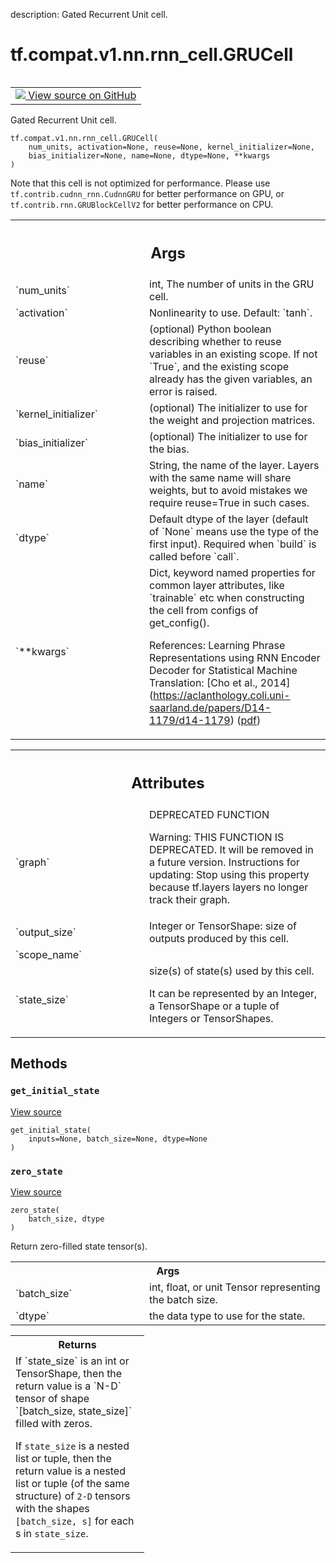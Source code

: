 description: Gated Recurrent Unit cell.

<div itemscope itemtype="http://developers.google.com/ReferenceObject">
<meta itemprop="name" content="tf.compat.v1.nn.rnn_cell.GRUCell" />
<meta itemprop="path" content="Stable" />
<meta itemprop="property" content="__init__"/>
<meta itemprop="property" content="__new__"/>
<meta itemprop="property" content="get_initial_state"/>
<meta itemprop="property" content="zero_state"/>
</div>

# tf.compat.v1.nn.rnn_cell.GRUCell

<!-- Insert buttons and diff -->

<table class="tfo-notebook-buttons tfo-api nocontent" align="left">
<td>
  <a target="_blank" href="https://github.com/tensorflow/tensorflow/blob/r2.3/tensorflow/python/keras/layers/legacy_rnn/rnn_cell_impl.py#L484-L614">
    <img src="https://www.tensorflow.org/images/GitHub-Mark-32px.png" />
    View source on GitHub
  </a>
</td>
</table>



Gated Recurrent Unit cell.

<pre class="devsite-click-to-copy prettyprint lang-py tfo-signature-link">
<code>tf.compat.v1.nn.rnn_cell.GRUCell(
    num_units, activation=None, reuse=None, kernel_initializer=None,
    bias_initializer=None, name=None, dtype=None, **kwargs
)
</code></pre>



<!-- Placeholder for "Used in" -->

Note that this cell is not optimized for performance. Please use
`tf.contrib.cudnn_rnn.CudnnGRU` for better performance on GPU, or
`tf.contrib.rnn.GRUBlockCellV2` for better performance on CPU.

<!-- Tabular view -->
 <table class="responsive fixed orange">
<colgroup><col width="214px"><col></colgroup>
<tr><th colspan="2"><h2 class="add-link">Args</h2></th></tr>

<tr>
<td>
`num_units`
</td>
<td>
int, The number of units in the GRU cell.
</td>
</tr><tr>
<td>
`activation`
</td>
<td>
Nonlinearity to use.  Default: `tanh`.
</td>
</tr><tr>
<td>
`reuse`
</td>
<td>
(optional) Python boolean describing whether to reuse variables in an
existing scope.  If not `True`, and the existing scope already has the
given variables, an error is raised.
</td>
</tr><tr>
<td>
`kernel_initializer`
</td>
<td>
(optional) The initializer to use for the weight and
projection matrices.
</td>
</tr><tr>
<td>
`bias_initializer`
</td>
<td>
(optional) The initializer to use for the bias.
</td>
</tr><tr>
<td>
`name`
</td>
<td>
String, the name of the layer. Layers with the same name will share
weights, but to avoid mistakes we require reuse=True in such cases.
</td>
</tr><tr>
<td>
`dtype`
</td>
<td>
Default dtype of the layer (default of `None` means use the type of
the first input). Required when `build` is called before `call`.
</td>
</tr><tr>
<td>
`**kwargs`
</td>
<td>
Dict, keyword named properties for common layer attributes, like
`trainable` etc when constructing the cell from configs of get_config().

References:
Learning Phrase Representations using RNN Encoder Decoder for Statistical
Machine Translation:
[Cho et al., 2014]
(https://aclanthology.coli.uni-saarland.de/papers/D14-1179/d14-1179)
([pdf](http://emnlp2014.org/papers/pdf/EMNLP2014179.pdf))
</td>
</tr>
</table>





<!-- Tabular view -->
 <table class="responsive fixed orange">
<colgroup><col width="214px"><col></colgroup>
<tr><th colspan="2"><h2 class="add-link">Attributes</h2></th></tr>

<tr>
<td>
`graph`
</td>
<td>
DEPRECATED FUNCTION

Warning: THIS FUNCTION IS DEPRECATED. It will be removed in a future version.
Instructions for updating:
Stop using this property because tf.layers layers no longer track their graph.
</td>
</tr><tr>
<td>
`output_size`
</td>
<td>
Integer or TensorShape: size of outputs produced by this cell.
</td>
</tr><tr>
<td>
`scope_name`
</td>
<td>

</td>
</tr><tr>
<td>
`state_size`
</td>
<td>
size(s) of state(s) used by this cell.

It can be represented by an Integer, a TensorShape or a tuple of Integers
or TensorShapes.
</td>
</tr>
</table>



## Methods

<h3 id="get_initial_state"><code>get_initial_state</code></h3>

<a target="_blank" href="https://github.com/tensorflow/tensorflow/blob/r2.3/tensorflow/python/keras/layers/legacy_rnn/rnn_cell_impl.py#L281-L309">View source</a>

<pre class="devsite-click-to-copy prettyprint lang-py tfo-signature-link">
<code>get_initial_state(
    inputs=None, batch_size=None, dtype=None
)
</code></pre>




<h3 id="zero_state"><code>zero_state</code></h3>

<a target="_blank" href="https://github.com/tensorflow/tensorflow/blob/r2.3/tensorflow/python/keras/layers/legacy_rnn/rnn_cell_impl.py#L311-L340">View source</a>

<pre class="devsite-click-to-copy prettyprint lang-py tfo-signature-link">
<code>zero_state(
    batch_size, dtype
)
</code></pre>

Return zero-filled state tensor(s).


<!-- Tabular view -->
 <table class="responsive fixed orange">
<colgroup><col width="214px"><col></colgroup>
<tr><th colspan="2">Args</th></tr>

<tr>
<td>
`batch_size`
</td>
<td>
int, float, or unit Tensor representing the batch size.
</td>
</tr><tr>
<td>
`dtype`
</td>
<td>
the data type to use for the state.
</td>
</tr>
</table>



<!-- Tabular view -->
 <table class="responsive fixed orange">
<colgroup><col width="214px"><col></colgroup>
<tr><th colspan="2">Returns</th></tr>
<tr class="alt">
<td colspan="2">
If `state_size` is an int or TensorShape, then the return value is a
`N-D` tensor of shape `[batch_size, state_size]` filled with zeros.

If `state_size` is a nested list or tuple, then the return value is
a nested list or tuple (of the same structure) of `2-D` tensors with
the shapes `[batch_size, s]` for each s in `state_size`.
</td>
</tr>

</table>





